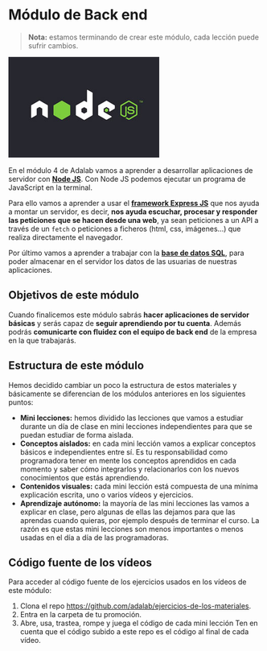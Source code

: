 # Módulo de Back end

> **Nota:** estamos terminando de crear este módulo, cada lección puede sufrir cambios.

![Node JS](assets/images/nodejs-logo.jpg)

En el módulo 4 de Adalab vamos a aprender a desarrollar aplicaciones de servidor con [**Node JS**](https://nodejs.org/es/). Con Node JS podemos ejecutar un programa de JavaScript en la terminal.

Para ello vamos a aprender a usar el [**framework Express JS**](https://expressjs.com/es/) que nos ayuda a montar un servidor, es decir, **nos ayuda escuchar, procesar y responder las peticiones que se hacen desde una web**, ya sean peticiones a un API a través de un `fetch` o peticiones a ficheros (html, css, imágenes...) que realiza directamente el navegador.

Por último vamos a aprender a trabajar con la [**base de datos SQL**](https://www.mysql.com/), para poder almacenar en el servidor los datos de las usuarias de nuestras aplicaciones.

## Objetivos de este módulo

Cuando finalicemos este módulo sabrás **hacer aplicaciones de servidor básicas** y serás capaz de **seguir aprendiendo por tu cuenta**. Además podrás **comunicarte con fluidez con el equipo de back end** de la empresa en la que trabajarás.

## Estructura de este módulo

Hemos decidido cambiar un poco la estructura de estos materiales y básicamente se diferencian de los módulos anteriores en los siguientes puntos:

- **Mini lecciones:** hemos dividido las lecciones que vamos a estudiar durante un día de clase en mini lecciones independientes para que se puedan estudiar de forma aislada.
- **Conceptos aislados:** en cada mini lección vamos a explicar conceptos básicos e independientes entre sí. Es tu responsabilidad como programadora tener en mente los conceptos aprendidos en cada momento y saber cómo integrarlos y relacionarlos con los nuevos conocimientos que estás aprendiendo.
- **Contenidos visuales:** cada mini lección está compuesta de una mínima explicación escrita, uno o varios vídeos y ejercicios.
- **Aprendizaje autónomo:** la mayoría de las mini lecciones las vamos a explicar en clase, pero algunas de ellas las dejamos para que las aprendas cuando quieras, por ejemplo después de terminar el curso. La razón es que estas mini lecciones son menos importantes o menos usadas en el día a día de las programadoras.

## Código fuente de los vídeos

Para acceder al código fuente de los ejercicios usados en los vídeos de este módulo:

1. Clona el repo https://github.com/adalab/ejercicios-de-los-materiales.
1. Entra en la carpeta de tu promoción.
1. Abre, usa, trastea, rompe y juega el código de cada mini lección Ten en cuenta que el código subido a este repo es el código al final de cada vídeo.
